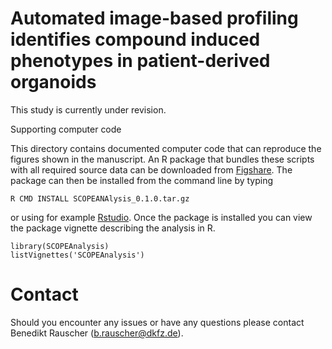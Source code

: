 # Automated image-based profiling identifies compound induced phenotypes in patient-derived organoids

This study is currently under revision.

Supporting computer code

This directory contains documented computer code that can reproduce the figures shown in the manuscript. An R package that bundles these scripts with all required source data can be downloaded from [Figshare](https://figshare.com/s/e465d65a9964d3b999e9). The package can then be installed from the command line by typing

```{sh}
R CMD INSTALL SCOPEANAlysis_0.1.0.tar.gz
```

or using for example [Rstudio](https://www.rstudio.com/). Once the package is installed you can view the package vignette describing the analysis in R.

```{r}
library(SCOPEAnalysis)
listVignettes('SCOPEAnalysis')
```

# Contact

Should you encounter any issues or have any questions please contact Benedikt Rauscher (b.rauscher@dkfz.de).
